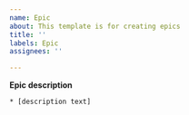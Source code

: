 ```yaml
---
name: Epic
about: This template is for creating epics
title: ''
labels: Epic
assignees: ''

---
```


**Epic description**

    * [description text]
